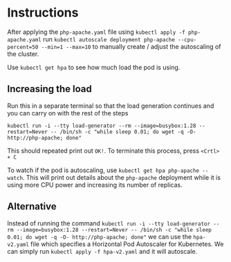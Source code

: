 # Instructions

After applying the `php-apache.yaml` file using `kubectl apply -f php-apache.yaml` run `kubectl autoscale deployment php-apache --cpu-percent=50 --min=1 --max=10` to manually create / adjust the autoscaling of the cluster.

Use `kubectl get hpa` to see how much load the pod is using.

## Increasing the load

Run this in a separate terminal so that the load generation continues and you can carry on with the rest of the steps

```
kubectl run -i --tty load-generator --rm --image=busybox:1.28 --restart=Never -- /bin/sh -c "while sleep 0.01; do wget -q -O- http://php-apache; done"
```

This should repeated print out `OK!`. To terminate this process, press `<Crtl> + C`

To watch if the pod is autoscaling, use `kubectl get hpa php-apache --watch`. This will print out details about the `php-apache` deployment while it is using more CPU power and increasing its number of replicas.

## Alternative

Instead of running the command `kubectl run -i --tty load-generator --rm --image=busybox:1.28 --restart=Never -- /bin/sh -c "while sleep 0.01; do wget -q -O- http://php-apache; done"` we can use the `hpa-v2.yaml` file which specifies a Horizontal Pod Autoscaler for Kubernetes. We can simply run `kubectl apply -f hpa-v2.yaml` and it will autoscale.
